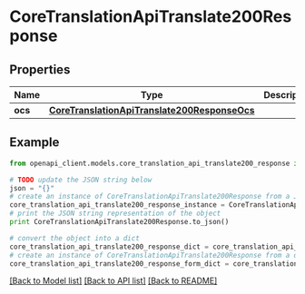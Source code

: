 # CoreTranslationApiTranslate200Response


## Properties
Name | Type | Description | Notes
------------ | ------------- | ------------- | -------------
**ocs** | [**CoreTranslationApiTranslate200ResponseOcs**](CoreTranslationApiTranslate200ResponseOcs.md) |  | 

## Example

```python
from openapi_client.models.core_translation_api_translate200_response import CoreTranslationApiTranslate200Response

# TODO update the JSON string below
json = "{}"
# create an instance of CoreTranslationApiTranslate200Response from a JSON string
core_translation_api_translate200_response_instance = CoreTranslationApiTranslate200Response.from_json(json)
# print the JSON string representation of the object
print CoreTranslationApiTranslate200Response.to_json()

# convert the object into a dict
core_translation_api_translate200_response_dict = core_translation_api_translate200_response_instance.to_dict()
# create an instance of CoreTranslationApiTranslate200Response from a dict
core_translation_api_translate200_response_form_dict = core_translation_api_translate200_response.from_dict(core_translation_api_translate200_response_dict)
```
[[Back to Model list]](../README.md#documentation-for-models) [[Back to API list]](../README.md#documentation-for-api-endpoints) [[Back to README]](../README.md)


